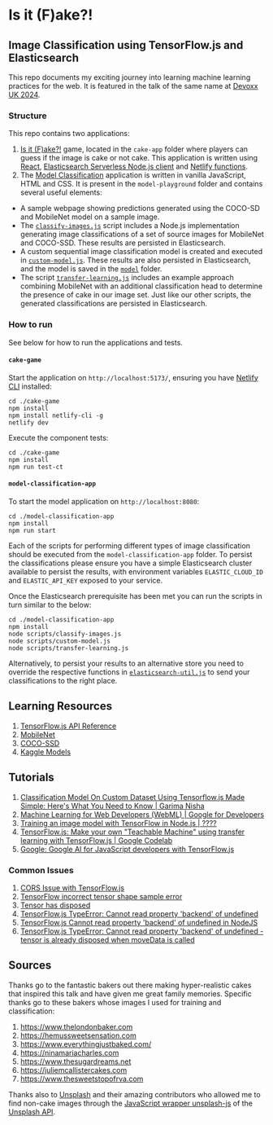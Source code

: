 # Is it (F)ake?!

## Image Classification using TensorFlow.js and Elasticsearch

This repo documents my exciting journey into learning machine learning practices for the web. It is featured in the talk of the same name at [Devoxx UK 2024](https://www.devoxx.co.uk/speaker-details/?id=4606).

### Structure

This repo contains two applications:

1. [Is it (F)ake?!](./cake-app/) game, located in the `cake-app` folder where players can guess if the image is cake or not cake. This application is written using [React](https://react.dev/), [Elasticsearch Serverless Node.js client](https://github.com/elastic/elasticsearch-serverless-js) and [Netlify functions](https://www.netlify.com/platform/core/functions/).
2. The [Model Classification](./model-classification-app/) application is written in vanilla JavaScript, HTML and CSS. It is present in the `model-playground` folder and contains several useful elements:
 * A sample webpage showing predictions generated using the COCO-SD and MobileNet model on a sample image.
 * The [`classify-images.js`](./model-classification-app/scripts/classify-images.js) script includes a Node.js implementation generating image classifications of a set of source images for MobileNet and COCO-SSD. These results are persisted in Elasticsearch.
 * A custom sequential image classification model is created and executed in [`custom-model.js`](./model-classification-app/scripts/custom-model.js). These results are also persisted in Elasticsearch, and the model is saved in the [`model`](./model-classification-app/model/) folder.
 * The script [`transfer-learning.js`](./model-classification-app/scripts/transfer-learning.js) includes an example approach combining MobileNet with an additional classification head to determine the presence of cake in our image set. Just like our other scripts, the generated classifications are persisted in Elasticsearch.

### How to run

See below for how to run the applications and tests.

#### `cake-game`

Start the application on `http://localhost:5173/`, ensuring you have [Netlify CLI](https://docs.netlify.com/cli/get-started/) installed:

```
cd ./cake-game
npm install
npm install netlify-cli -g
netlify dev
```

Execute the component tests:

```
cd ./cake-game
npm install
npm run test-ct
```

#### `model-classification-app`

To start the model application on `http://localhost:8080`:

```
cd ./model-classification-app
npm install
npm run start
```

Each of the scripts for performing different types of image classification should be executed from the `model-classification-app` folder. To persist the classifications please ensure you have a simple Elasticsearch cluster available to persist the results, with environment variables `ELASTIC_CLOUD_ID` and `ELASTIC_API_KEY` exposed to your service.

Once the Elasticsearch prerequisite has been met you can run the scripts in turn similar to the below:

```
cd ./model-classification-app
npm install
node scripts/classify-images.js
node scripts/custom-model.js
node scripts/transfer-learning.js
```

Alternatively, to persist your results to an alternative store you need to override the respective functions in [`elasticsearch-util.js`](./model-classification-app/scripts/elasticsearch-util.js) to send your classifications to the right place.

## Learning Resources

1. [TensorFlow.js API Reference](https://js.tensorflow.org/api/4.17.0/)
2. [MobileNet](https://github.com/tensorflow/tfjs-models/tree/master/mobilenet)
3. [COCO-SSD](https://github.com/tensorflow/tfjs-models/blob/master/coco-ssd/README.md)
4. [Kaggle Models](https://www.kaggle.com/models?datatype=14102&publisher=google)

## Tutorials

1. [Classification Model On Custom Dataset Using Tensorflow.js Made Simple: Here's What You Need to Know | Garima Nisha](https://medium.com/analytics-vidhya/classification-model-on-custom-dataset-using-tensorflow-js-9458da5f2301)
2. [Machine Learning for Web Developers (WebML) | Google for Developers](https://www.youtube.com/playlist?list=PLOU2XLYxmsILr3HQpqjLAUkIPa5EaZiui)
3. [Training an image model with TensorFlow in Node.js | ????](https://dev.to/atordvairn/training-an-image-model-with-tenserflow-in-nodejs-18em)
4. [TensorFlow.js: Make your own "Teachable Machine" using transfer learning with TensorFlow.js | Google Codelab](https://codelabs.developers.google.com/tensorflowjs-transfer-learning-teachable-machine#0)
5. [Google: Google AI for JavaScript developers with TensorFlow.js](https://www.edx.org/learn/javascript/google-google-ai-for-javascript-developers-with-tensorflow-js)

### Common Issues

1. [CORS Issue with TensorFlow.js](https://stackoverflow.com/questions/61519550/cant-load-trained-model-with-tensorflow-js)
2. [TensorFlow incorrect tensor shape sample error](https://stackoverflow.com/questions/60331012/tensorflow-js-valueerror-error-when-checking-expected-dense-dense1-input-to)
3. [Tensor has disposed](https://stackoverflow.com/questions/67642621/tensor-has-disposed)
4. [TensorFlow.js TypeError: Cannot read property 'backend' of undefined](https://github.com/tensorflow/tfjs/issues/4296)
5. [TensorFlow.js Cannot read property 'backend' of undefined in NodeJS](https://stackoverflow.com/questions/76352278/tensorflowjs-cannot-read-property-backend-of-undefined-in-nodejs)
6. [TensorFlow.js TypeError: Cannot read property 'backend' of undefined - tensor is already disposed when moveData is called](https://github.com/tensorflow/tfjs/issues/4237)

## Sources

Thanks go to the fantastic bakers out there making hyper-realistic cakes that inspired this talk and have given me great family memories. Specific thanks go to these bakers whose images I used for training and classification:

1. https://www.thelondonbaker.com
2. https://hemussweetsensation.com
3. https://www.everythingjustbaked.com/
4. https://ninamariacharles.com
5. https://www.thesugardreams.net
6. https://juliemcallistercakes.com
7. https://www.thesweetstopofrva.com

Thanks also to [Unsplash](https://unsplash.com/) and their amazing contributors who allowed me to find non-cake images through the [JavaScript wrapper unsplash-js](https://www.npmjs.com/package/unsplash-js) of the [Unsplash API](https://unsplash.com/documentation). 